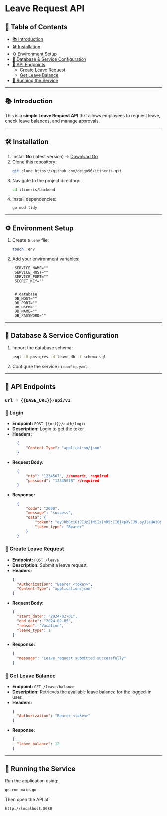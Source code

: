 # Leave Request API

## 📌 Table of Contents
- [📚 Introduction](#introduction)
- [🛠️ Installation](#installation)
- [⚙️ Environment Setup](#environment-setup)
- [📂 Database & Service Configuration](#database--service-configuration)
- [📝 API Endpoints](#api-endpoints)
  - [Create Leave Request](#create-leave-request)
  - [Get Leave Balance](#get-leave-balance)
- [🚀 Running the Service](#running-the-service)

---

## 📚 Introduction
This is a **simple Leave Request API** that allows employees to request leave, check leave balances, and manage approvals.

---

## 🛠️ Installation
1. Install **Go** (latest version) → [Download Go](https://go.dev/doc/install)
2. Clone this repository:
   ```sh
   git clone https://github.com/deigo96/itineris.git
   ```
3. Navigate to the project directory:
   ```sh
   cd itineris/backend
   ```
4. Install dependencies:
   ```sh
   go mod tidy
   ```

---

## ⚙️ Environment Setup
1. Create a `.env` file:
   ```sh
   touch .env
   ```
2. Add your environment variables:
   ```env
    SERVICE_NAME=""
    SERVICE_HOST=""
    SERVICE_PORT=""
    SECRET_KEY=""


    # database
    DB_HOST=""
    DB_PORT=""
    DB_USER=""
    DB_NAME=""
    DB_PASSWORD=""
   ```

---

## 📂 Database & Service Configuration
1. Import the database schema:
   ```sh
   psql -U postgres -d leave_db -f schema.sql
   ```
2. Configure the service in `config.yaml`.

---

## 📝 API Endpoints

### `url = {{BASE_URL}}/api/v1`

### 📌 Login
- **Endpoint:** `POST {{url}}/auth/login`
- **Description:** Login to get the token.
- **Headers:**
  ```json
    {
        "Content-Type": "application/json"
    }
  ```
- **Request Body:**
  ```json
    {
        "nip": "1234567", //numeric, required
        "password": "12345678" //required
    }
  ```
- **Response:**
  ```json
    {
        "code": "2000",
        "message": "success",
        "data": {
            "token": "eyJhbGciOiJIUzI1NiIsInR5cCI6IkpXVCJ9.eyJleHAiOjE3NDA3NTc1NTMsImlkIjoyLCJuaXAiOiIxMjM0NTY3Iiwicm9sZSI6IlN0YWZmIn0.17lfvpQ1p-nCG_LRfCBclI8sNJ5DAMsafB7RwrwVuyM",
            "token_type": "Bearer"
        }
    }
  ```

### 📌 Create Leave Request
- **Endpoint:** `POST /leave`
- **Description:** Submit a leave request.
- **Headers:**
  ```json
  {
    "Authorization": "Bearer <token>",
    "Content-Type": "application/json"
  }
  ```
- **Request Body:**
  ```json
  {
    "start_date": "2024-02-01",
    "end_date": "2024-02-05",
    "reason": "Vacation",
    "leave_type": 1
  }
  ```
- **Response:**
  ```json
  {
    "message": "Leave request submitted successfully"
  }
  ```

### 📌 Get Leave Balance
- **Endpoint:** `GET /leave/balance`
- **Description:** Retrieves the available leave balance for the logged-in user.
- **Headers:**
  ```json
  {
    "Authorization": "Bearer <token>"
  }
  ```
- **Response:**
  ```json
  {
    "leave_balance": 12
  }
  ```

---

## 🚀 Running the Service
Run the application using:
```sh
go run main.go
```
Then open the API at:
```
http://localhost:8080
```

